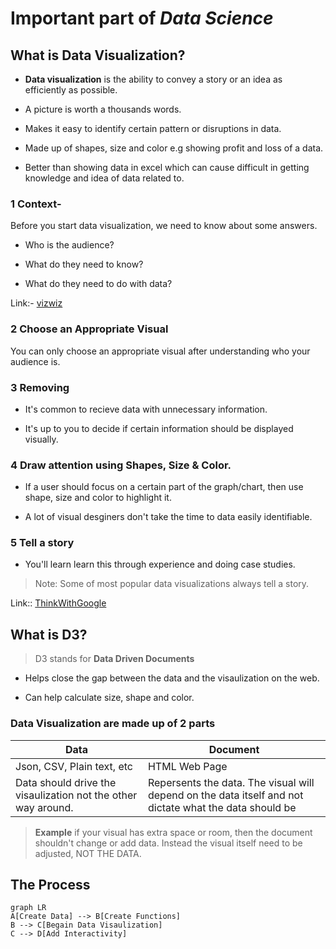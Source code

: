 
# Important part of *Data Science*

  

## What is Data Visualization?

-  **Data visualization** is the ability to convey a story or an idea as efficiently as possible.

- A picture is worth a thousands words.

- Makes it easy to identify certain pattern or disruptions in data.

- Made up of shapes, size and color e.g showing profit and loss of a data.

- Better than showing data in excel which can cause difficult in getting knowledge and idea of data related to.

  

### 1 Context-

Before you start data visualization, we need to know about some answers.

- Who is the audience?

- What do they need to know?

- What do they need to do with data?

Link:- [vizwiz](http://www.vizwiz.com/2013/01/alberto-cairo-three-steps-to-become.html)

  

### 2 Choose an Appropriate Visual

You can only choose an appropriate visual after understanding who your audience is.

  

### 3 Removing

- It's common to recieve data with unnecessary information.

- It's up to you to decide if certain information should be displayed visually.

  

### 4 Draw attention using Shapes, Size & Color.

- If a user should focus on a certain part of the graph/chart, then use shape, size and color to highlight it.

- A lot of visual desginers don't take the time to data easily identifiable.

  

### 5 Tell a story

- You'll learn learn this through experience and doing case studies.

> Note: Some of most popular data visualizations always tell a story.

Link:: [ThinkWithGoogle](https://www.thinkwithgoogle.com/marketing-resources/data-measurement/tell-meaningful-stories-with-data/)

## What is D3?

> D3 stands for **Data Driven Documents**

- Helps close the gap between the data and the visaulization on the web.

- Can help calculate size, shape and color.

  

### Data Visualization are made up of 2 parts
|Data| Document  |
|--|--|
| Json, CSV, Plain text, etc | HTML Web Page |
| Data should drive the visaulization not the other way around. | Repersents the data. The visual will depend on the data itself and not dictate what the data should be |

> **Example** if your visual has extra space or room, then the document shouldn't change or add data. Instead the visual itself need to be adjusted, NOT THE DATA. 

## The Process

```mermaid
graph LR
A[Create Data] --> B[Create Functions] 
B --> C[Begain Data Visaulization] 
C --> D[Add Interactivity]
```
